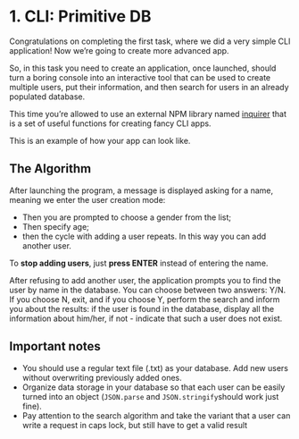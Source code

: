 # 1. CLI: Primitive DB

Congratulations on completing the first task, where we did a very simple CLI application! Now we’re
going to create more advanced app.

So, in this task you need to create an application, once launched, should turn a boring console into
an interactive tool that can be used to create multiple users, put their information, and then
search for users in an already populated database.

This time you’re allowed to use an external NPM library named
[inquirer](https://www.npmjs.com/package/inquirer) that is a set of useful functions for creating
fancy CLI apps.

This is an example of how your app can look like.

## The Algorithm

After launching the program, a message is displayed asking for a name, meaning we enter the user
creation mode:

-   Then you are prompted to choose a gender from the list;
-   Then specify age;
-   then the cycle with adding a user repeats. In this way you can add another user.

To **stop adding users**, just **press ENTER** instead of entering the name.

After refusing to add another user, the application prompts you to find the user by name in the
database. You can choose between two answers: Y/N. If you choose N, exit, and if you choose Y,
perform the search and inform you about the results: if the user is found in the database, display
all the information about him/her, if not - indicate that such a user does not exist.

## Important notes

-   You should use a regular text file (.txt) as your database. Add new users without overwriting
    previously added ones.
-   Organize data storage in your database so that each user can be easily turned into an object
    (`JSON.parse` and `JSON.stringify`should work just fine).
-   Pay attention to the search algorithm and take the variant that a user can write a request in
    caps lock, but still have to get a valid result
